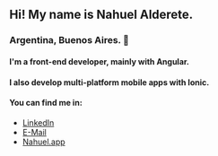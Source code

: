 ## Hi! My name is **Nahuel Alderete.**
### Argentina, Buenos Aires. 📌

#### I'm a front-end developer, mainly with Angular.

#### I also develop multi-platform mobile apps with Ionic.

#### You can find me in:
- [LinkedIn](https://www.linkedin.com/in/nahuel-alderete/)
- [E-Mail](mailto:nahuel.ald@gmail.com)
- [Nahuel.app](https://nahuel.app/en)
